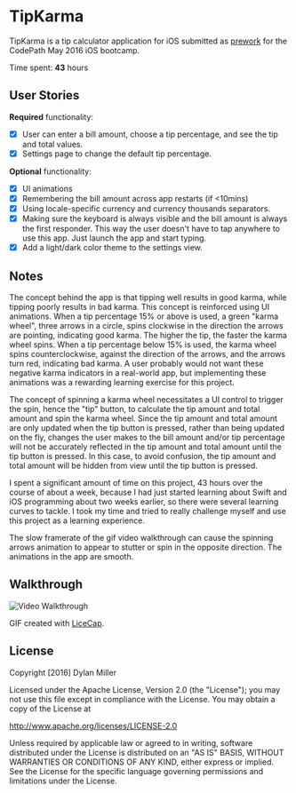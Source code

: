 # TipKarma

TipKarma is a tip calculator application for iOS submitted as [prework](https://github.com/dylancm4/TipKarma) for the CodePath May 2016 iOS bootcamp.

Time spent: **43** hours

## User Stories

**Required** functionality:

* [x] User can enter a bill amount, choose a tip percentage, and see the tip and total values.
* [x] Settings page to change the default tip percentage.

**Optional** functionality:

* [x] UI animations
* [x] Remembering the bill amount across app restarts (if <10mins)
* [x] Using locale-specific currency and currency thousands separators.
* [x] Making sure the keyboard is always visible and the bill amount is always the first responder. This way the user doesn't have to tap anywhere to use this app. Just launch the app and start typing.
* [x] Add a light/dark color theme to the settings view.

## Notes

The concept behind the app is that tipping well results in good karma, while tipping poorly results in bad karma. This concept is reinforced using UI animations. When a tip percentage 15% or above is used, a green "karma wheel", three arrows in a circle, spins clockwise in the direction the arrows are pointing, indicating good karma. The higher the tip, the faster the karma wheel spins. When a tip percentage below 15% is used, the karma wheel spins counterclockwise, against the direction of the arrows, and the arrows turn red, indicating bad karma. A user probably would not want these negative karma indicators in a real-world app, but implementing these animations was a rewarding learning exercise for this project.

The concept of spinning a karma wheel necessitates a UI control to trigger the spin, hence the "tip" button, to calculate the tip amount and total amount and spin the karma wheel. Since the tip amount and total amount are only updated when the tip button is pressed, rather than being updated on the fly, changes the user makes to the bill amount and/or tip percentage will not be accurately reflected in the tip amount and total amount until the tip button is pressed. In this case, to avoid confusion, the tip amount and total amount will be hidden from view until the tip button is pressed.

I spent a significant amount of time on this project, 43 hours over the course of about a week, because I had just started learning about Swift and iOS programming about two weeks earlier, so there were several learning curves to tackle. I took my time and tried to really challenge myself and use this project as a learning experience.

The slow framerate of the gif video walkthrough can cause the spinning arrows animation to appear to stutter or spin in the opposite direction. The animations in the app are smooth.

## Walkthrough

![Video Walkthrough](TipKarmaDemo.gif)

GIF created with [LiceCap](http://www.cockos.com/licecap/).

## License

Copyright [2016] Dylan Miller

Licensed under the Apache License, Version 2.0 (the "License");
you may not use this file except in compliance with the License.
You may obtain a copy of the License at

http://www.apache.org/licenses/LICENSE-2.0

Unless required by applicable law or agreed to in writing, software
distributed under the License is distributed on an "AS IS" BASIS,
WITHOUT WARRANTIES OR CONDITIONS OF ANY KIND, either express or implied.
See the License for the specific language governing permissions and
limitations under the License.
